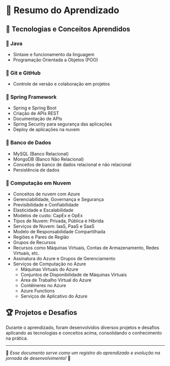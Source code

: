 # 🚀 Resumo do Aprendizado

## 📌 Tecnologias e Conceitos Aprendidos

### 🔹 Java

- Sintaxe e funcionamento da linguagem
- Programação Orientada a Objetos (POO)

### 🔹 Git e GitHub

- Controle de versão e colaboração em projetos

### 🔹 Spring Framework

- Spring e Spring Boot
- Criação de APIs REST
- Documentação de APIs
- Spring Security para segurança das aplicações
- Deploy de aplicações na nuvem

### 🔹 Banco de Dados

- MySQL (Banco Relacional)
- MongoDB (Banco Não Relacional)
- Conceitos de banco de dados relacional e não relacional
- Persistência de dados

### 🔹 Computação em Nuvem

- Conceitos de nuvem com Azure
- Gerenciabilidade, Governança e Segurança
- Previsibilidade e Confiabilidade
- Elasticidade e Escalabilidade
- Modelos de custo: CapEx e OpEx
- Tipos de Nuvem: Privada, Pública e Híbrida
- Serviços de Nuvem: IaaS, PaaS e SaaS
- Modelo de Responsabilidade Compartilhada
- Regiões e Pares de Região
- Grupos de Recursos
- Recursos como Máquinas Virtuais, Contas de Armazenamento, Redes Virtuais, etc.
- Assinatura do Azure e Grupos de Gerenciamento
- Serviços de Computação no Azure
  - Máquinas Virtuais do Azure
  - Conjuntos de Disponibilidade de Máquinas Virtuais
  - Área de Trabalho Virtual do Azure
  - Contêineres no Azure
  - Azure Functions
  - Serviços de Aplicativo do Azure

## 🏆 Projetos e Desafios

Durante o aprendizado, foram desenvolvidos diversos projetos e desafios aplicando as tecnologias e conceitos acima, consolidando o conhecimento na prática.

---

📂 _Esse documento serve como um registro do aprendizado e evolução na jornada de desenvolvimento!_ 🚀
